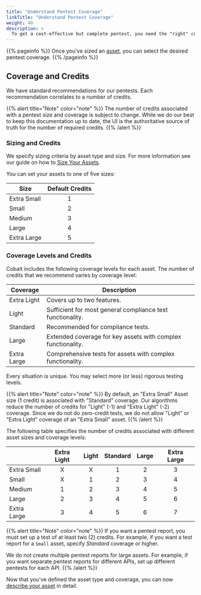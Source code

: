 ```yaml
---
title: "Understand Pentest Coverage"
linkTitle: "Understand Pentest Coverage"
weight: 40
description: >
  To get a cost-effective but complete pentest, you need the "right" coverage for your assets.
---
```


{{% pageinfo %}}
Once you've sized an [asset](../asset-size), you can select the desired pentest coverage.
{{% /pageinfo %}}

## Coverage and Credits

We have standard recommendations for our pentests. Each recommendation correlates to
a number of credits. 

{{% alert title="Note" color="note" %}}
The number of credits associated with a pentest size and coverage is subject to change.
While we do our best to keep this documentation up to date, the UI is the authoritative
source of truth for the number of required credits.
{{% /alert %}}

### Sizing and Credits

We specify sizing criteria by asset type and size. For more information see our guide
on how to [Size Your Assets](../asset-size).

You can set your assets to one of five sizes:

| Size        | Default Credits |
|-------------|:---------------:|
| Extra Small | 1               |
| Small       | 2               |
| Medium      | 3               |
| Large       | 4               |
| Extra Large | 5               |


### Coverage Levels and Credits

Cobalt includes the following coverage levels for each asset. The number of credits that we recommend
varies by coverage level:

| Coverage    | Description                                                       |
|-------------|-------------------------------------------------------------------|
| Extra Light | Covers up to two features.                                        |
| Light       | Sufficient for most general compliance test functionality.        |
| Standard    | Recommended for compliance tests.           |
| Large       | Extended coverage for key assets with complex functionality. |
| Extra Large | Comprehensive tests for assets with complex functionality.         |

Every situation is unique. You may select more (or less) rigorous testing levels.

{{% alert title="Note" color="note" %}}
By default, an "Extra Small" Asset size (1 credit) is associated with "Standard"
coverage. Our algorithms reduce the number of credits for "Light" (-1) and "Extra
Light" (-2) coverage. Since we do not do zero-credit tests, we do not allow "Light"
or "Extra Light" coverage of an "Extra Small" asset.
{{% /alert %}}

The following table specifies the number of credits associated with
different asset sizes and coverage levels:

|             | Extra Light | Light | Standard | Large | Extra Large |
|-------------|:-----------:|:-----:|:--------:|:-----:|:-----------:|
| Extra Small | X           | X     | 1        | 2     | 3           |
| Small       | X           | 1     | 2        | 3     | 4           |
| Medium      | 1           | 2     | 3        | 4     | 5           |
| Large       | 2           | 3     | 4        | 5     | 6           |
| Extra Large | 3           | 4     | 5        | 6     | 7           |

{{% alert title="Note" color="note" %}}
If you want a pentest report, you must set up a test of at least two (2) credits. For
example, if you want a test report for a `Small` asset, specify _Standard_ coverage
or higher.

We do not create multiple pentest reports for large assets. For example, if you
want separate pentest reports for different APIs, set up different pentests
for each API.
{{% /alert %}}

Now that you've defined the asset type and coverage, you can now
[describe your asset](../asset-description) in detail.

